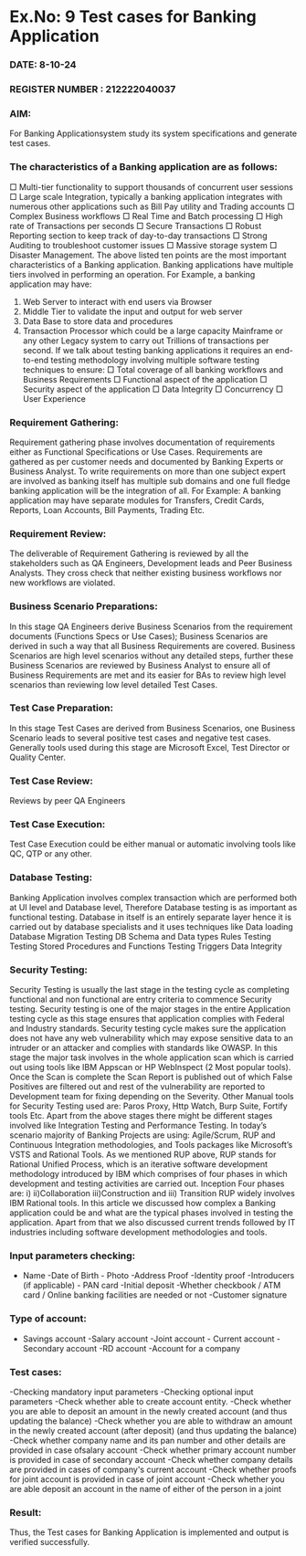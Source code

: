 # Ex.No: 9  Test cases for Banking Application

### DATE: 8-10-24
### REGISTER NUMBER : 212222040037

### AIM: 
For Banking Applicationsystem study its system specifications and generate test cases.

### The characteristics of a Banking application are as follows: 
□ Multi-tier functionality to support thousands of concurrent user sessions
□ Large scale Integration, typically a banking application integrates with
numerous other applications such as Bill Pay utility and Trading accounts
□ Complex Business workflows
□ Real Time and Batch processing
□ High rate of Transactions per seconds
□ Secure Transactions
□ Robust Reporting section to keep track of day-to-day transactions
□ Strong Auditing to troubleshoot customer issues
□ Massive storage system
□ Disaster Management.
The above listed ten points are the most important characteristics of a Banking application.
Banking applications have multiple tiers involved in performing an operation. For Example, a banking application may have:
1. Web Server to interact with end users via Browser
2. Middle Tier to validate the input and output for web server
3. Data Base to store data and procedures
4. Transaction Processor which could be a large capacity Mainframe or any other Legacy system to carry out Trillions of transactions per second.
If we talk about testing banking applications it requires an end-to-end testing methodology involving multiple software testing techniques to ensure:
□ Total coverage of all banking workflows and Business Requirements
□ Functional aspect of the application
□ Security aspect of the application
□ Data Integrity
□ Concurrency
□ User Experience 

### Requirement Gathering: 
Requirement gathering phase involves documentation of requirements either as Functional Specifications or Use Cases. Requirements are gathered as per customer needs and documented by Banking Experts or Business Analyst. To write requirements on more than one subject expert are involved as banking itself has multiple sub domains and one full fledge banking application will be the integration of all. For Example: A banking application may have separate modules for Transfers, Credit Cards, Reports, Loan Accounts, Bill Payments, Trading Etc. 

### Requirement Review: 
The deliverable of Requirement Gathering is reviewed by all the stakeholders such as QA Engineers, Development leads and Peer Business Analysts. They cross check that neither existing business workflows nor new workflows are violated.

### Business Scenario Preparations: 
In this stage QA Engineers derive Business Scenarios from the requirement documents (Functions Specs or Use Cases); Business Scenarios are derived in such a way that all Business Requirements are covered. Business Scenarios are high level scenarios without any detailed steps, further these Business Scenarios are reviewed by Business Analyst to ensure all of Business Requirements are met and its easier for BAs to review high level scenarios than reviewing low level detailed Test Cases.

### Test Case Preparation: 
In this stage Test Cases are derived from Business Scenarios, one Business Scenario leads to several positive test cases and negative test cases. Generally tools used during this stage are Microsoft Excel, Test Director or Quality Center. 

### Test Case Review: 
Reviews by peer QA Engineers

### Test Case Execution: 
Test Case Execution could be either manual or automatic involving tools like QC, QTP or any other.

### Database Testing: 
Banking Application involves complex transaction which are performed both at UI level and Database level, Therefore Database testing is as important as functional testing. Database in itself is an entirely separate layer hence it is carried out by database specialists and it uses techniques like
Data loading
Database Migration
Testing DB Schema and Data types
Rules Testing
Testing Stored Procedures and Functions
Testing Triggers
Data Integrity

### Security Testing: 
Security Testing is usually the last stage in the testing cycle as completing functional and non functional are entry criteria to commence Security testing. Security testing is one of the major stages in the entire Application testing cycle as this stage ensures that application complies with Federal and Industry standards. Security testing cycle makes sure the application does not have any web vulnerability which may expose sensitive data to an intruder or an attacker and complies with standards like OWASP.
In this stage the major task involves in the whole application scan which is carried out using tools like IBM Appscan or HP WebInspect (2 Most popular tools).
Once the Scan is complete the Scan Report is published out of which False Positives are filtered out and rest of the vulnerability are reported to Development team for fixing depending on the Severity.
Other Manual tools for Security Testing used are: Paros Proxy, Http Watch, Burp Suite, Fortify tools Etc.
Apart from the above stages there might be different stages involved like Integration Testing and Performance Testing.
In today’s scenario majority of Banking Projects are using: Agile/Scrum, RUP and Continuous Integration methodologies, and Tools packages like Microsoft’s VSTS and Rational Tools. As we mentioned RUP above, RUP stands for Rational Unified Process, which is an iterative software development methodology introduced by IBM which comprises of four phases in which development and testing activities are carried out.
Inception
Four phases are:
i)
ii)Collaboration
iii)Construction and
iii) Transition
RUP widely involves IBM Rational tools.
In this article we discussed how complex a Banking application could be and what are the typical phases involved in testing the application. Apart from that we also discussed current trends followed by IT industries including software development methodologies and tools.

### Input parameters checking: 
- Name -Date of Birth - Photo -Address Proof -Identity proof -Introducers (if applicable) - PAN card -Initial deposit -Whether checkbook / ATM card / Online banking facilities are needed or not -Customer signature  

### Type of account: 
- Savings account -Salary account -Joint account - Current account - Secondary account -RD account -Account for a company

### Test cases: 
-Checking mandatory input parameters -Checking optional input parameters -Check whether able to create account entity. -Check whether you are able to deposit an amount in the newly created account (and thus updating
the balance) -Check whether you are able to withdraw an amount in the newly created account (after deposit) (and thus updating the balance) -Check whether company name and its pan number and other details are provided in case ofsalary
account -Check whether primary account number is provided in case of secondary account -Check whether company details are provided in cases of company's current account -Check whether proofs for joint account is provided in case of joint account -Check whether you are able deposit an account in the name of either of the person in a joint

### Result:
Thus, the Test cases for Banking Application is implemented and output is verified successfully. 
